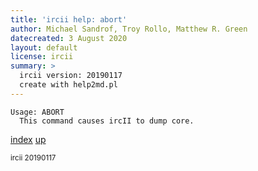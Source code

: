 ```yaml
---
title: 'ircii help: abort'
author: Michael Sandrof, Troy Rollo, Matthew R. Green
datecreated: 3 August 2020
layout: default
license: ircii
summary: >
  ircii version: 20190117
  create with help2md.pl
---
```

```
Usage: ABORT
  This command causes ircII to dump core.
```

[index](index.html)
[up](..)

<small> ircii 20190117 </small>
